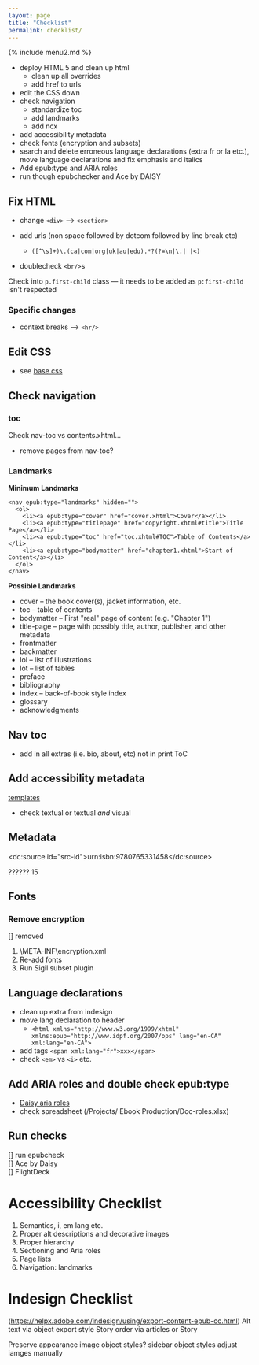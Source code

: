 ```yaml
---
layout: page
title: "Checklist"
permalink: checklist/
---
```



{% include menu2.md %}


- deploy HTML 5 and clean up html
  - clean up all overrides
  - add href to urls
- edit the CSS down
- check navigation
  - standardize toc
  - add landmarks
  - add ncx
- add accessibility metadata
- check fonts (encryption and subsets)
- search and delete erroneous language declarations (extra fr or la etc.), move language declarations and fix emphasis and italics
- Add epub:type and ARIA roles
- run though epubchecker and Ace by DAISY

## Fix HTML
- change `<div>` --> `<section>`
- add urls (non space followed by dotcom followed by line break etc)

  - `([^\s]+)\.(ca|com|org|uk|au|edu).*?(?=\n|\.| |<)`
- doublecheck `<br/>`s

Check into `p.first-child` class — it needs to be added as `p:first-child` isn't respected

### Specific changes
- context breaks --> `<hr/>`

## Edit CSS
- see [base css](/ebook/)

## Check navigation
### toc
Check nav-toc vs contents.xhtml...
- remove pages from nav-toc?


### Landmarks
**Minimum Landmarks**
```
<nav epub:type="landmarks" hidden="">
  <ol>
    <li><a epub:type="cover" href="cover.xhtml">Cover</a></li>
    <li><a epub:type="titlepage" href="copyright.xhtml#title">Title Page</a></li>
    <li><a epub:type="toc" href="toc.xhtml#TOC">Table of Contents</a></li>
    <li><a epub:type="bodymatter" href="chapter1.xhtml">Start of Content</a></li>
  </ol>
</nav>
```
**Possible Landmarks**
- cover – the book cover(s), jacket information, etc.
- toc – table of contents
- bodymatter – First "real" page of content (e.g. "Chapter 1")
- title-page – page with possibly title, author, publisher, and other metadata
- frontmatter
- backmatter
- loi – list of illustrations
- lot – list of tables
- preface
- bibliography
- index – back-of-book style index
- glossary
- acknowledgments

## Nav toc
- add in all extras (i.e. bio, about, etc) not in print ToC

## Add accessibility metadata
[templates](/templates/)
- check textual or textual *and* visual

## Metadata
<dc:source id="src-id">urn:isbn:9780765331458</dc:source>

?????? <meta property="identifier-type" refines="#uid" scheme="onix:codelist5">15</meta>

## Fonts
### Remove encryption
[] removed
1. \META-INF\encryption.xml
2. Re-add fonts
3. Run Sigil subset plugin


## Language declarations
- clean up extra from indesign
- move lang declaration to header
  - `<html xmlns="http://www.w3.org/1999/xhtml" xmlns:epub="http://www.idpf.org/2007/ops" lang="en-CA" xml:lang="en-CA">`
- add tags `<span xml:lang="fr">xxx</span>`
- check `<em>` vs `<i>` etc.

## Add ARIA roles and double check epub:type
- [Daisy aria roles](https://kb.daisy.org/publishing/docs/html/dpub-aria/)
- check spreadsheet (/Projects/ Ebook Production/Doc-roles.xlsx)

## Run checks
[] run epubcheck  
[] Ace by Daisy  
[] FlightDeck  

# Accessibility Checklist
1. Semantics, i, em lang etc.
1. Proper alt descriptions and decorative images
2. Proper hierarchy
1. Sectioning and Aria roles
1. Page lists
1. Navigation: landmarks 

# Indesign Checklist
(https://helpx.adobe.com/indesign/using/export-content-epub-cc.html)
Alt text via object export style
Story order via articles or Story

Preserve appearance
image object styles?
sidebar object styles
adjust iamges manually

